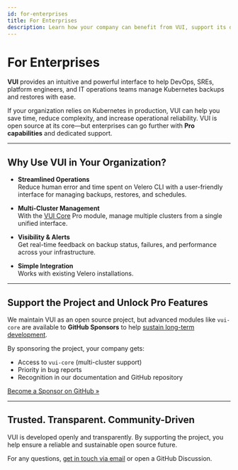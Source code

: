 ```yaml
---
id: for-enterprises
title: For Enterprises
description: Learn how your company can benefit from VUI, support its development, and unlock advanced features.
---
```


# For Enterprises

**VUI** provides an intuitive and powerful interface to help DevOps, SREs, platform engineers, and IT operations teams manage Kubernetes backups and restores with ease.

If your organization relies on Kubernetes in production, VUI can help you save time, reduce complexity, and increase operational reliability. VUI is open source at its core—but enterprises can go further with **Pro capabilities** and dedicated support.

---

## Why Use VUI in Your Organization?

- **Streamlined Operations**  
  Reduce human error and time spent on Velero CLI with a user-friendly interface for managing backups, restores, and schedules.

- **Multi-Cluster Management**  
  With the [VUI Core](/docs/guide/features/core) Pro module, manage multiple clusters from a single unified interface.

- **Visibility & Alerts**  
  Get real-time feedback on backup status, failures, and performance across your infrastructure.

- **Simple Integration**  
  Works with existing Velero installations.

---

## Support the Project and Unlock Pro Features

We maintain VUI as an open source project, but advanced modules like `vui-core` are available to **GitHub Sponsors** to help [sustain long-term development](/docs/licenses/project_update).

By sponsoring the project, your company gets:

- Access to `vui-core` (multi-cluster support)
- Priority in bug reports
- Recognition in our documentation and GitHub repository

[Become a Sponsor on GitHub »](https://github.com/sponsors/davideserio)

---

## Trusted. Transparent. Community-Driven

VUI is developed openly and transparently. By supporting the project, you help ensure a reliable and sustainable open source future.

For any questions, [get in touch via email](mailto:info@seriohub.com) or open a GitHub Discussion.
